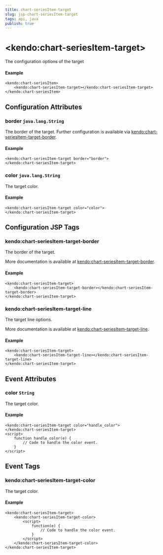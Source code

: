 ```yaml
---
title: chart-seriesItem-target
slug: jsp-chart-seriesItem-target
tags: api, java
publish: true
---
```


# \<kendo:chart-seriesItem-target\>

The configuration options of the target

#### Example
    <kendo:chart-seriesItem>
        <kendo:chart-seriesItem-target></kendo:chart-seriesItem-target>
    </kendo:chart-seriesItem>

## Configuration Attributes

### border `java.lang.String`

The border of the target. Further configuration is available via [kendo:chart-seriesItem-target-border](#kendo-chart-seriesItem-target-border). 

#### Example
    <kendo:chart-seriesItem-target border="border">
    </kendo:chart-seriesItem-target>

### color `java.lang.String`

The target color.

#### Example
    <kendo:chart-seriesItem-target color="color">
    </kendo:chart-seriesItem-target>


##  Configuration JSP Tags

### kendo:chart-seriesItem-target-border

The border of the target.

More documentation is available at [kendo:chart-seriesItem-target-border](/api/wrappers/jsp/chart/seriesitem-target-border).

#### Example

    <kendo:chart-seriesItem-target>
        <kendo:chart-seriesItem-target-border></kendo:chart-seriesItem-target-border>
    </kendo:chart-seriesItem-target>

### kendo:chart-seriesItem-target-line

The target line options.

More documentation is available at [kendo:chart-seriesItem-target-line](/api/wrappers/jsp/chart/seriesitem-target-line).

#### Example

    <kendo:chart-seriesItem-target>
        <kendo:chart-seriesItem-target-line></kendo:chart-seriesItem-target-line>
    </kendo:chart-seriesItem-target>


## Event Attributes

### color `String`

The target color.


#### Example
    <kendo:chart-seriesItem-target color="handle_color">
    </kendo:chart-seriesItem-target>
    <script>
        function handle_color(e) {
            // Code to handle the color event.
        }
    </script>

## Event Tags

### kendo:chart-seriesItem-target-color

The target color.


#### Example
    <kendo:chart-seriesItem-target>
        <kendo:chart-seriesItem-target-color>
            <script>
                function(e) {
                    // Code to handle the color event.
                }
            </script>
        </kendo:chart-seriesItem-target-color>
    </kendo:chart-seriesItem-target>

